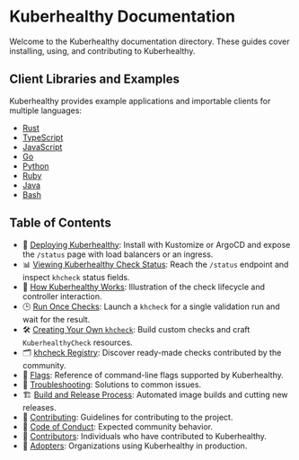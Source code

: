 # Kuberhealthy Documentation

Welcome to the Kuberhealthy documentation directory. These guides cover installing, using, and contributing to Kuberhealthy.

## Client Libraries and Examples

Kuberhealthy provides example applications and importable clients for multiple languages:

- [Rust](https://github.com/kuberhealthy/rust)
- [TypeScript](https://github.com/kuberhealthy/typescript)
- [JavaScript](https://github.com/kuberhealthy/javascript)
- [Go](https://github.com/kuberhealthy/go)
- [Python](https://github.com/kuberhealthy/python)
- [Ruby](https://github.com/kuberhealthy/ruby)
- [Java](https://github.com/kuberhealthy/java)
- [Bash](https://github.com/kuberhealthy/bash)

## Table of Contents

- 🚀 [Deploying Kuberhealthy](deployingKuberhealthy.md): Install with Kustomize or ArgoCD and expose the `/status` page with load balancers or an ingress.
- 📊 [Viewing Kuberhealthy Check Status](howItWorks.md#using-the-json-status-page): Reach the `/status` endpoint and inspect `khcheck` status fields.
- 🧠 [How Kuberhealthy Works](howItWorks.md): Illustration of the check lifecycle and controller interaction.
- 🕒 [Run Once Checks](runOnceChecks.md): Launch a `khcheck` for a single validation run and wait for the result.
- 🛠️ [Creating Your Own `khcheck`](CHECK_CREATION.md): Build custom checks and craft `KuberhealthyCheck` resources.
- 🗂️ [khcheck Registry](CHECKS_REGISTRY.md): Discover ready-made checks contributed by the community.
- 🚩 [Flags](FLAGS.md): Reference of command-line flags supported by Kuberhealthy.
- 🐞 [Troubleshooting](TROUBLESHOOTING.md): Solutions to common issues.
- 🏗️ [Build and Release Process](buildAndRelease.md): Automated image builds and cutting new releases.
- 🤝 [Contributing](CONTRIBUTING.md): Guidelines for contributing to the project.
- 📜 [Code of Conduct](CODE_OF_CONDUCT.md): Expected community behavior.
- 👥 [Contributors](CONTRIBUTORS.md): Individuals who have contributed to Kuberhealthy.
- 🏢 [Adopters](ADOPTERS.md): Organizations using Kuberhealthy in production.
